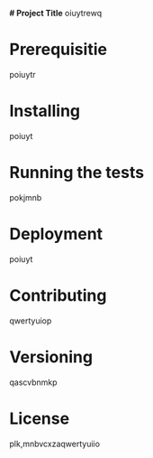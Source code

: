 **# Project Title**
 oiuytrewq
                                
# Prerequisitie
 poiuytr 
                                
# Installing 
 poiuyt 
                                
# Running the tests
 pokjmnb 
                                
# Deployment 
 poiuyt 
                                
# Contributing 
 qwertyuiop
                                
# Versioning
 qascvbnmkp
                                
# License
 plk,mnbvcxzaqwertyuiio